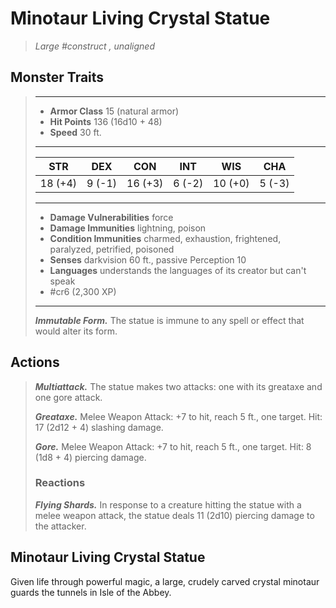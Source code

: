 # Minotaur Living Crystal Statue
>*Large #construct , unaligned*
## Monster Traits
>___
>- **Armor Class** 15 (natural armor)
>- **Hit Points** 136 (16d10 + 48)
>- **Speed** 30 ft.
>___
>|STR|DEX|CON|INT|WIS|CHA|
>|:---:|:---:|:---:|:---:|:---:|:---:|
>|18 (+4)|9 (-1)|16 (+3)|6 (-2)|10 (+0)|5 (-3)|
>___
>- **Damage Vulnerabilities** force
>- **Damage Immunities** lightning, poison
>- **Condition Immunities** charmed, exhaustion, frightened, paralyzed, petrified, poisoned
>- **Senses** darkvision 60 ft., passive Perception 10
>- **Languages** understands the languages of its creator but can't speak
>- #cr6 (2,300 XP)
>___
>***Immutable Form.*** The statue is immune to any spell or effect that would alter its form.  
>
## Actions
>***Multiattack.*** The statue makes two attacks: one with its greataxe and one gore attack.  
>
>***Greataxe.*** Melee Weapon Attack: +7 to hit, reach 5 ft., one target. Hit: 17 (2d12 + 4) slashing damage.  
>
>***Gore.*** Melee Weapon Attack: +7 to hit, reach 5 ft., one target. Hit: 8 (1d8 + 4) piercing damage.  
>
>### Reactions
>***Flying Shards.*** In response to a creature hitting the statue with a melee weapon attack, the statue deals 11 (2d10) piercing damage to the attacker.
## Minotaur Living Crystal Statue
Given life through powerful magic, a large, crudely carved crystal minotaur guards the tunnels in Isle of the Abbey.